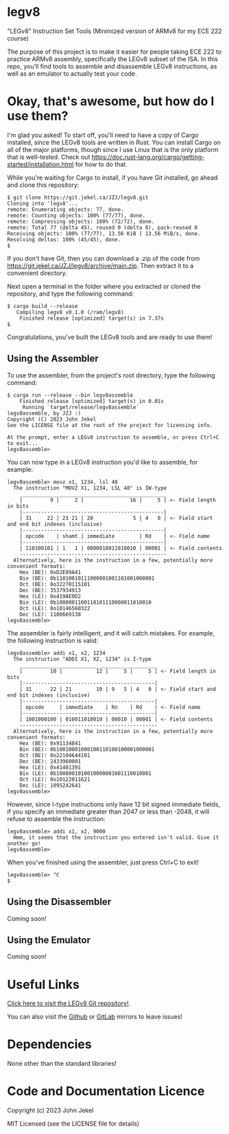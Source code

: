 # legv8

"LEGv8" Instruction Set Tools (Minimized version of ARMv8 for my ECE 222 course)

The purpose of this project is to make it easier for people taking ECE 222 to practice ARMv8 assembly, specifically the LEGv8 subset of the ISA.
In this repo, you'll find tools to assemble and disassemble LEGv8 instructions, as well as an emulator to actually test your code.

# Okay, that's awesome, but how do I use them?

I'm glad you asked! To start off, you'll need to have a copy of Cargo installed, since the LEGv8 tools are written in Rust.
You can install Cargo on all of the major platforms, though since I use Linux that is the only platform that is well-tested.
Check out https://doc.rust-lang.org/cargo/getting-started/installation.html for how to do that.

While you're waiting for Cargo to install, if you have Git installed, go ahead and clone this repository:

```
$ git clone https://git.jekel.ca/JZJ/legv8.git
Cloning into 'legv8'...
remote: Enumerating objects: 77, done.
remote: Counting objects: 100% (77/77), done.
remote: Compressing objects: 100% (72/72), done.
remote: Total 77 (delta 45), reused 0 (delta 0), pack-reused 0
Receiving objects: 100% (77/77), 13.56 KiB | 13.56 MiB/s, done.
Resolving deltas: 100% (45/45), done.
$
```

If you don't have Git, then you can download a .zip of the code from https://git.jekel.ca/JZJ/legv8/archive/main.zip.
Then extract it to a convenient directory.

Next open a terminal in the folder where you extracted or cloned the repository, and type the following command:

```
$ cargo build --release
   Compiling legv8 v0.1.0 (/ram/legv8)
    Finished release [optimized] target(s) in 7.37s
$
```

Congratulations, you've built the LEGv8 tools and are ready to use them!

## Using the Assembler

To use the assembler, from the project's root directory, type the following command:

```
$ cargo run --release --bin legv8assemble
    Finished release [optimized] target(s) in 0.01s
     Running `target/release/legv8assemble`
legv8assemble, by JZJ :)
Copyright (C) 2023 John Jekel
See the LICENSE file at the root of the project for licensing info.

At the prompt, enter a LEGv8 instruction to assemble, or press Ctrl+C to exit...
legv8assemble>
```

You can now type in a LEGv8 instruction you'd like to assemble, for example:

```
legv8assemble> movz x1, 1234, lsl 48
  The instruction "MOVZ X1, 1234, LSL 48" is IW-type
    ________________________________________________
    |         9 |     2 |               16 |     5 | <- Field length in bits
    |----------------------------------------------|
    | 31     22 | 23 21 | 20             5 | 4   0 | <- Field start and end bit indexes (inclusive)
    |----------------------------------------------|
    | opcode    | shamt | immediate        | Rd    | <- Field name
    |----------------------------------------------|
    | 110100101 | 1   1 | 0000010011010010 | 00001 | <- Field contents
    ------------------------------------------------
  Alternatively, here is the instruction in a few, potentially more convenient formats:
    Hex (BE): 0xD2E09A41
    Bin (BE): 0b11010010111000001001101001000001
    Oct (BE): 0o32270115101
    Dec (BE): 3537934913
    Hex (LE): 0x419AE0D2
    Bin (LE): 0b1000001100110101110000011010010
    Oct (LE): 0o10146560322
    Dec (LE): 1100669138
legv8assemble>
```

The assembler is fairly intelligent, and it will catch mistakes. For example, the following instruction is valid:

```
legv8assemble> addi x1, x2, 1234
  The instruction "ADDI X1, X2, 1234" is I-type
    _____________________________________________
    |         10 |           12 |     5 |     5 | <- Field length in bits
    |-------------------------------------------|
    | 31      22 | 21        10 | 9   5 | 4   0 | <- Field start and end bit indexes (inclusive)
    |-------------------------------------------|
    | opcode     | immediate    | Rn    | Rd    | <- Field name
    |-------------------------------------------|
    | 1001000100 | 010011010010 | 00010 | 00001 | <- Field contents
    ---------------------------------------------
  Alternatively, here is the instruction in a few, potentially more convenient formats:
    Hex (BE): 0x91134841
    Bin (BE): 0b10010001000100110100100001000001
    Oct (BE): 0o22104644101
    Dec (BE): 2433960001
    Hex (LE): 0x41481391
    Bin (LE): 0b1000001010010000001001110010001
    Oct (LE): 0o10122011621
    Dec (LE): 1095242641
legv8assemble>
```

However, since I-type instructions only have 12 bit signed immediate fields, if you specify an immediate greater than
2047 or less than -2048, it will refuse to assemble the instruction:

```
legv8assemble> addi x1, x2, 9000
  Hmm, it seems that the instruction you entered isn't valid. Give it another go!
legv8assemble>
```

When you've finished using the assembler, just press Ctrl+C to exit!

```
legv8assemble> ^C
$
```

## Using the Disassembler

Coming soon!

## Using the Emulator

Coming soon!

# Useful Links

<a href="https://git.jekel.ca/JZJ/legv8">Click here to visit the LEGv8 Git repository!</a>.

You can also visit the <a href="https://github.com/JZJisawesome/legv8">Github</a> or <a href="https://gitlab.com/JZJisawesome/legv8">GitLab</a> mirrors to leave issues!

# Dependencies

None other than the standard libraries!

# Code and Documentation Licence

Copyright (c) 2023 John Jekel

MIT Licensed (see the LICENSE file for details)
